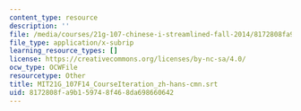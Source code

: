 ```yaml
---
content_type: resource
description: ''
file: /media/courses/21g-107-chinese-i-streamlined-fall-2014/8172808fa9b159748f468da698660642_MIT21G_107F14_CourseIteration_zh-hans-cmn.vtt
file_type: application/x-subrip
learning_resource_types: []
license: https://creativecommons.org/licenses/by-nc-sa/4.0/
ocw_type: OCWFile
resourcetype: Other
title: MIT21G_107F14_CourseIteration_zh-hans-cmn.srt
uid: 8172808f-a9b1-5974-8f46-8da698660642
---
```

